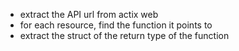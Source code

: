 
- extract the API url from actix web
- for each resource, find the function it points to
- extract the struct of the return type of the function
